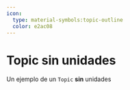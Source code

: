 ```yaml
---
icon: 
  type: material-symbols:topic-outline
  color: e2ac08 
---
```

# Topic sin unidades

Un ejemplo de un `Topic` **sin** unidades
